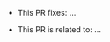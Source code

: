 <!--
    IMPORTANT:
    Before pushing your pull-request, please take a moment to
    consider if your change includes all mandatory tests and please
    also ensure that `make test` returns a zero exit-code.
-->

<!--
    Every PR starts with an issue. No issue, no PR.
    Please provide the following information:
-->
- This PR fixes: ...

<!-- If applicable, declare relations to other issues and/or PRs. -->
- This PR is related to: ...
